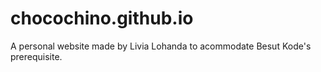 # chocochino.github.io

A personal website made by Livia Lohanda to acommodate Besut Kode's prerequisite.